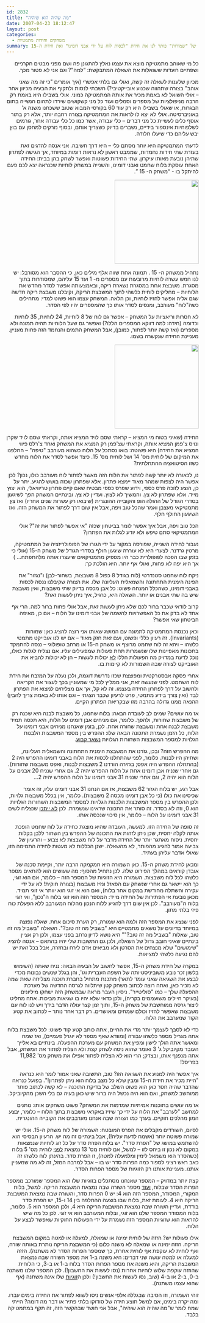 ```yaml
---
id: 2832
title: "מה שהיה הוא שיהיה"
date: 2007-04-23 18:12:47
layout: post
categories: 
  - משחקים וחידות מתמטיות
summary: הפוסט הראשון בבלוג! על האופן שבו המושג המתמטי של "שמורות" פותר לנו את חידת "לכסות לוח על ידי אבני דומינו" ואת חידת ה-15
---
```

<p class="MsoNormal" dir="rtl"><span>כל מי שאוהב מתמטיקה מוצא את עצמו נאלץ להתגונן פה ושם מפני מבטים חקרניים ושפתיים רועדות ששואלות את השאלה המתבקשת: “למה"? וגם אני לא פטור מכך.</span></p>
<p class="MsoNormal" dir="rtl"><span> </span></p>
<p class="MsoNormal" dir="rtl"><span>מכיוון שלענות לשאלה זה קשה, ואולי גם בלתי אפשרי (איך אומרים "כי זה מה שאני אוהב" בצורה שתהווה שכנוע אובייקטיבי?) חשבתי לנסות ולתקוף את הבעיה מכיוון אחר – אולי השואל לא באמת מכיר את אותה המתמטיקה כמוני. אולי בשבילו היא באמת רק הרבה מניפולציות של מספרים וסמלים ועוד כל מני קשקו</span><span>שי</span><span>ם </span><span>שי</span><span>רדו לתהום הנ</span><span>שי</span><span>יה בתום הבגרות, או שאולי בשבילו היא רק עוד </span><span dir="ltr"> </span><span dir="ltr"><span dir="ltr"> </span>60</span><span dir="rtl"> </span><span><span dir="rtl"> </span> בקורסי המבוא שטוב ששכחנו משנה א' באוניברסיטה. אולי לא יצא לו לראות את המתמטיקה בצורה רחבה יותר, אלא רק בתור אוסף כלים לע</span><span>שי</span><span>ית כל מני דברים – כלי עבודה, אשר כמו כל כלי עבודה אחר, גורמים לשלפוחיות אינספור בידיים, נשברים בדיוק כשצריך אותם, ובסוף נזרקים למחסן עם בוץ יבש עליהם כדי </span><span>שי</span><span>עלו חלודה.</span></p>
<p class="MsoNormal" dir="rtl"><span> </span></p>
<p class="MsoNormal" dir="rtl"><span>לדעתי המתמטיקה היא יותר מסתם כלי – היא דרך ח</span><span>שי</span><span>בה. אני אנסה להדגים זאת בעזרת שתי חידות נחמדות, שממבט ראשון לא נראות דומות במיוחד, אך הגישה לפתרון שתיהן נובעת מאותו עיקרון. שתי החידות פשוטות ואפשר לשחק בהן בבית: החידה האחת עוסקת בלוח שחמט ואבני דומינו, והשנייה במשחק לוחיות שכנראה יצא לכם פעם להיתקל בו - “משחק ה-</span><span dir="ltr"> </span><span dir="ltr"><span dir="ltr"> </span>15</span><span dir="rtl"> </span><span><span dir="rtl"> </span>”.</span></p>
<p class="MsoNormal" dir="rtl"><a href="{{site.baseurl}}{{site.post_images}}/2007/04/220px-15-puzzle.svg_.png"><img class="alignnone size-full wp-image-1168" title="220px-15-puzzle.svg" src="{{site.baseurl}}{{site.post_images}}/2007/04/220px-15-puzzle.svg_.png" alt="" width="220" height="220" /></a></p>
<p class="MsoNormal" dir="rtl"><span>נתחיל ממשחק ה-</span><span dir="ltr"> </span><span dir="ltr"><span dir="ltr"> </span>15</span><span dir="rtl"> </span><span><span dir="rtl"> </span>. תמונה אחת שווה אלף מילים כאן, כי ההסבר הוא מסורבל: יש לנו חמש עשרה לוחיות מרובעות עם מספרים מ-</span><span dir="ltr"> </span><span dir="ltr"><span dir="ltr"> </span>1</span><span dir="rtl"> </span><span><span dir="rtl"> </span> ועד </span><span dir="ltr"> </span><span dir="ltr"><span dir="ltr"> </span>15</span><span dir="rtl"> </span><span><span dir="rtl"> </span> עליהם, שמסודרות בתוך מסגרת. משבצת אחת במסגרת נשארת ריקה, ובאמצעותה אפשר לסדר מחדש את הלוחיות – מחליקים לוחית כלשהי לתוך המשבצת הריקה, וקיבלנו משבצת ריקה חדשה שגם אליה אפשר להזיז לוחיות, וכן הלאה. המשחק עצמו הוא פשוט למדי: מתחילים כשה"לוח" מעורבב, ומנסים לסדר אותו כך שהמספרים יהיו לפי הסדר.</span></p>
<p class="MsoNormal" dir="rtl"><span> </span></p>
<p class="MsoNormal" dir="rtl"><span>לא חסרות וריאציות על המשחק – אפשר גם לוח של </span><span dir="ltr"> </span><span dir="ltr"><span dir="ltr"> </span>8</span><span dir="rtl"> </span><span><span dir="rtl"> </span> לוחיות, </span><span dir="ltr">24</span><span> לוחיות, </span><span dir="ltr">35</span><span> לוחיות וכדומה (חידה: למה דווקא המספרים הללו?) ואפשר גם שעל הלוחיות תהיה תמונה ולא מספרים (ואז קשה יותר לפתור, כמובן), אבל המשחק התמים והנחמד הזה פחות מעניין. מעניינת החידה שנקשרה בשמו.</span></p>
<p class="MsoNormal" dir="rtl"><a href="{{site.baseurl}}{{site.post_images}}/2007/04/220px-15-puzzle-loyd.svg_.png"><img class="alignnone size-full wp-image-1169" title="220px-15-puzzle-loyd.svg" src="{{site.baseurl}}{{site.post_images}}/2007/04/220px-15-puzzle-loyd.svg_.png" alt="" width="220" height="220" /></a></p>
<p class="MsoNormal" dir="rtl"><span>החידה (שאיני בטוח מי המציא – קראתי שסם לויד המציא אותה, וקראתי שסם לויד שקרן ונויס צ'פמן המציא אותה, וקראתי שצ'פמן רק המציא את המשחק ואחד צ'רלס פיווי המציא את החידה) היא פשוטה: בואו נסתכל על הלוח כשהוא מעורבב "טיפה" – החלפנו את המיקום של לוחית מס' </span><span dir="ltr">14</span><span> ושל לוחית מס' </span><span dir="ltr">15</span><span>. כיצד אפשר לסדר את הלוח מחדש כשזו הסיטואציה ההתחלתית?</span></p>
<p class="MsoNormal" dir="rtl"><span> </span></p>
<p class="MsoNormal" dir="rtl"><span>נו, לכ</span><span>אור</span><span>ה לא יותר קשה לפתור את הלוח הזה מאשר לפתור לוח מעורבב כולו, נכון? לכן אפשר היה לצפות שמהר מאוד יימצא פתרון. אלא שפתרון שכזה בושש להגיע. יתר על כן, הוצע לזוכה פרס כספי, וידוע שפרס כספי מבטיח שאם קיים פתרון טריוויאלי, הוא יצוץ מייד. אלא שפתרון לא צץ. והמ</span><span>שי</span><span>ך לא לצוץ. ועדיין לא צץ. ובינתיים המשחק הפך ל</span><span>שי</span><span>געון בסדרי הגודל של ההולה הופ והקובייה ההונגרית (</span><span>שי</span><span>בואו רק עשרות שנים אחריו) ואז צץ מתמטיקאי מעצבן ואמר שהכל טוב ויפה, אבל אין שום דרך לפתור את המשחק הזה. ואז ה</span><span>שי</span><span>געון החולף חלף.</span></p>
<p class="MsoNormal" dir="rtl"><span> </span></p>
<p class="MsoNormal" dir="rtl"><span>הכל טוב ויפה, אבל איך אפשר לומר בביטחון שכזה "אי אפשר לפתור את זה"? אולי המתמטיקאי סתם טיפש ולא יודע לגלות את הפתרון? </span></p>
<p class="MsoNormal" dir="rtl"><span> </span></p>
<p class="MsoNormal" dir="rtl"><span>נעבור לחידה השנייה, שפורסה במקור על ידי הגורו של הפופולריזציה של המתמטיקה, מרטין גרדנר. לצערי היא לא עוררה </span><span>שי</span><span>געון חולף בסדרי הגודל של משחק ה-</span><span dir="ltr">15</span><span> (אולי כי בזמן שבו הפכה לפופולרית כבר היו מספיק מתמטיקאים </span><span>שי</span><span>עצרו אותה מלהתפתח... ) אך היא יפה לא פחות, ואולי אף יותר. היא הולכת כך:</span></p>
<p class="MsoNormal" dir="rtl"><span> </span></p>
<p class="MsoNormal" dir="rtl"><span>ניקח לוח שחמט סטנדרטי (לוח בגודל </span><span dir="ltr">8</span><span> כפול </span><span dir="ltr">8</span><span> משבצות, בשחור-לבן) ו"נגזור" את הפינה הימנית התחתונה והשמאלית העליונה שלו. את הצורה שקיבלנו ננסה לכסות באבני דומינו, כשהכלל המנחה פשוט: כל אבן מכסה בדיוק שתי משבצות, ואין משבצת </span><span>שי</span><span>ש בה שתי אבנים או יותר. השאלה היא, כרגיל, איך ניתן לעשות זאת?</span></p>
<p class="MsoNormal" dir="rtl"><span> </span></p>
<p class="MsoNormal" dir="rtl"><span>קרוב לודאי שכבר ברור לכם שלא ניתן לעשות זאת, אבל אולי פחות ברור למה. הרי אף אחד לא בדק את כל האפשרויות להשמה של אבני דומינו על הלוח – אם כן, מאיפה הביטחון שאי אפשר?</span></p>
<p class="MsoNormal" dir="rtl"><span> </span></p>
<p class="MsoNormal" dir="rtl"><span>וכאן נכנסת המתמטיקה לתמונה עם המושג שאותו אני רוצה להציג כאן: שמורות (</span><span dir="ltr">Invariants</span><span>). זה רעיון כללי ופשוט, ועם זאת חזק מאוד – אם יש לנו אובייקט מתמטי כלשהו – ויהא זה לוח שחמט מרוצף או משחק ה-</span><span dir="ltr">15</span><span> </span><span>או מרחב טופולוגי – ננסה להתמקד בתכונות מאפיינות שלו שנשמרות תחת פעולות שמפעילים עליו. אם נצליח לגלות כאלו, נוכל לדעת במדויק מה הפעולות הללו <span style="text-decoration: underline;">לא</span> יכולות לעשות – הן לא יכולות להביא את האובייקט לצורה שבה השמורות לא קיימות בו.</span></p>
<p class="MsoNormal" dir="rtl"><span> </span></p>
<p class="MsoNormal" dir="rtl"><span>אחרי פסקה אבסטרקטית ומפוצצת שכזו נדרשת דוגמה, ולכן נעלה על המזבח את חידת לוח השחמט. לפני שנעשה זאת, אני ממליץ לכל מי שמעוניין בכך לעצור את הקריאה ולחשוב על דרך לפתרון החידה בעצמו. זה לא קל, אך אם מצליחים למצוא את הפתרון לבד (ואין צורך בידע מתמטי, פרט לרעיון שכבר הצגתי – וגם אותו לא באמת צריך להבין) ההנאה ממנו גדולה בהרבה מזו שבקריאת הפתרון הקיים.</span></p>
<p class="MsoNormal" dir="rtl"><span> </span></p>
<p class="MsoNormal" dir="rtl"><span>אז מה עו</span><span>שי</span><span>ם? שמים לב לעובדה הבאה: בלוח שחמט, כל משבצת לבנה היא שכנה רק של משבצות שחורות, ולהפך. כלומר, אם מניחים אבן דומינו על הלוח, היא תכסה תמיד משבצת לבנה אחת ומשבצת שחורה אחת. לכן, בזמן שאנחנו מניחים אבני דומינו על הלוח, כל הזמן נשמרת התכונה הבאה שלו: ההפרש בין מספר המשבצות הלבנות הגלויות למספר המשבצות השחורות הגלויות <span style="text-decoration: underline;">נשאר קבוע</span>.</span></p>
<p class="MsoNormal" dir="rtl"><span> </span></p>
<p class="MsoNormal" dir="rtl"><span>מה ההפרש הזה? ובכן, גזרנו את המשבצת הימנית התחתונה והשמאלית העליונה, ושתיהן היו לבנות. כלומר, לפני שהתחלנו לכסות את הלוח באבני דומינו ההפרש היה </span><span dir="ltr">2</span><span> (בהתחלה ההפרש היה אפס; בגזירה הורדנו </span><span dir="ltr">2</span><span> משבצות לבנות, ואפס משבצות שחורות). גם אחרי שנניח אבן דומינו אחת על הלוח ההפרש יהיה </span><span dir="ltr">2</span><span>. גם אחרי שנניח </span><span dir="ltr">20</span><span> אבנים על הלוח הוא יהיה </span><span dir="ltr">2</span><span>, וגם אחרי שנניח </span><span dir="ltr">31</span><span> אבני דומינו על הלוח ההפרש יהיה </span><span dir="ltr">2</span><span>...</span></p>
<p class="MsoNormal" dir="rtl"><span> </span></p>
<p class="MsoNormal" dir="rtl"><span>אבל רגע, יש בלוח הגזור </span><span dir="ltr">62</span><span> משבצות, אז אם הנחנו </span><span dir="ltr">31</span><span> אבני דומינו עליו, זה אומר שכיסינו את כולו (כי כל אבן דומינו מכסה </span><span dir="ltr">2</span><span> משבצות). כלומר, אין בכלל משבצות גלויות, ולכן ההפרש בין מספר המשבצות הלבנות הגלויות למספר המשבצות השחורות הגלויות הוא </span><span dir="ltr">0</span><span>, וזה לא בסדר. זה סותר את התכונה שראינו שנשמרת. לכן <span style="text-decoration: underline;">לא ייתכן</span> שנצליח ל</span><span>שי</span><span>ם </span><span dir="ltr">31</span><span> אבני דומינו על הלוח – כלומר, אין סיכוי שנכסה אותו.</span></p>
<p class="MsoNormal" dir="rtl"><span> </span></p>
<p class="MsoNormal" dir="rtl"><span>זה סופה של החידה הזו. למעשה, העובדה שהיא מוצגת כחידה על לוח שחמט הופכת אותה לקלה יחסית, שכן ניתן לזהות את התכונה של ההפרש בין השחור ללבן בקלות יחסית. ניסוח מאתגר יותר של החידה מדבר על לוח משבצות לא צבוע – והרעיון של צביעה אמור להגיע מהפותר, לא מהשאלה. ישנן הכללות לא מעטות לחידה התמימה הזו, שאולי אדבר עליהן בעתיד.</span></p>
<p class="MsoNormal" dir="rtl"><span> </span></p>
<p class="MsoNormal" dir="rtl"><span>ומכאן לחידת משחק ה-15. כאן השמורה היא חמקמקה הרבה יותר, וקיימת סכנה של אובדן קוראים במהלך הפירוט שלה. לכן נתחיל מהסוף: מה שעו</span><span>שי</span><span>ם הוא להתאים מספר כלשהו לכל לוח משבצות. השמורה היא הזוגיות של המספר הזה – כלומר, אם הוא זוגי, כך הוא יישאר גם אחרי שנשחק עם הפאזל ונזיז משבצות (בצורה חוקית! לא על ידי עקירה והשתלה מחודשת במקום אחר בלוח), ואם הוא אי זוגי הוא יוותר אי זוגי תמיד. מכאן נובעת אי הפתירות של החידה מייד: המספר הזה הוא זוגי בלוח ה"נכון", ואי זוגי בלוח ה"מעורבב". לכן אין שום דרך להגיע ללוח הנכון מהלוח המעורבב ללא הפעלת כוח פיזי בלתי מתון.</span></p>
<p class="MsoNormal" dir="rtl"><span> </span></p>
<p class="MsoNormal" dir="rtl"><span>לפני שנציג את המספר הזה ולמה הוא שמורה, רק הערת סיכום אחת. שאלה נפוצה במיוחד בדיונים על נושאים מתמטיים היא "בשביל מה זה טוב?". השאלה "בשביל מה זה טוב, שאלות "בשביל מה זה טוב?"" היא נושא לדיון נרחב בפני עצמו, ולכן רק אציין בינתיים שאיני חובב גדול של השאלה, ולכן גם התשובות שלי יהיו בהתאם – אנסה להציג "</span><span>שי</span><span>מו</span><span>שי</span><span>ם" שלא מנצחים את הסרטן ולא מביאים אדם לירח ובחזרה, אבל בכל זאת יש להם נגיעה כלשהי למציאות.</span></p>
<p class="MsoNormal" dir="rtl"><span> </span></p>
<p class="MsoNormal" dir="rtl"><span>במקרה של חידת משחק ה-15, אפשר לחשוב על הבעיה הבאה: נניח שאתה (ה</span><span>שי</span><span>מוש בלשון זכר נובע משוביניסטיותה של השפה העברית וגו', והן בגלל שנ</span><span>שי</span><span>ם נבונות מכדי לבצע את השגיאה שאני עומד לתאר) מתכנת מתחיל בחברת תוכנה מצליחה שאת שמה לא נזכיר כאן, ואתה רוצה לכתוב משחק קטן </span><span>שי</span><span>תלווה לגרסה החדשה של מערכת ההפעלה שלך – כמו "סוליטייר". ניסיון העבר מראה שבמשחק הזה ישחקו מיליונים (בעיקר חיילים משועממים בקריה), ולכן כדאי שלא יהיו בו שגיאות מביכות. אתה מחליט ליצור גרסה ממוחשבת של משחק ה-15, ותוך זמן קצר עולה הדבר בידך ויש לנו לוח עם משבצות שאפשר להזיז וכולם שמחים ומאושרים. רק דבר אחד נותר – לכתוב את קטע הקוד שמערבב את הלוח.</span></p>
<p class="MsoNormal" dir="rtl"><span> </span></p>
<p class="MsoNormal" dir="rtl"><span>כדי לא לסבך לעצמך יותר מדי את החיים, אתה כותב קטע קוד פשוט: לכל משבצת בלוח אתה מגריל מספר כלשהו עבורה (ומוודא שאף מספר לא יוגרל פעמיים), ואז שמח ומאושר אתה הולך לישון ומפיץ את המשחק עם מערכת ההפעלה. בינתיים בא אלייך העובד מקיוביקל ג' 3 ואומר שהוא ניסה לשחק קצת ולא הצליח לפתור את המשחק, אבל אתה מנפנף אותו, ובצדק; הרי הוא לא הצליח לפתור אפילו את משחק מס' 11,982 בפריסל!</span></p>
<p class="MsoNormal" dir="rtl"><span> </span></p>
<p class="MsoNormal" dir="rtl"><span>איך אפשר היה למנוע את השגיאה הזו? טוב, התשובה שאני אמור לומר היא כנראה "היית מכיר את חידת ה-15 ומבין שלא כל מצב בלוח הוא ניתן לפתרון!". בפועל כנראה שהדבר שהיה חסר כאן הוא פשוט </span><span>השלב של בדיקת התוכנה – לא קשה לכתוב פותר ממוחשב למשחק, ואם הוא היה נכשל היה ברור </span><span>שי</span><span>ש כאן בעיה גם בלי השכן מהקיוביקל.</span></p>
<p class="MsoNormal" dir="rtl"><span> </span></p>
<p class="MsoNormal" dir="rtl"><span>אז מה עו</span><span>שי</span><span>ם בתוכנות אמיתיות שמדמות את המשחק? פשוט משחקים אותו: נותנים למחשב "לערבב" את הלוח על ידי כך </span><span>שי</span><span>זיז באקראי משבצות בתוך הלוח – כלומר, יבצע המון מהלכים חוקיים. בערך כמו הצורה שבה אנחנו מערבבים את הקובייה ההונגרית.</span></p>
<p class="MsoNormal" dir="rtl"><span> </span></p>
<p class="MsoNormal" dir="rtl"><span>לסיום, השורדים מקבלים את הפרס המובטח: השמורה של לוח משחק ה-15. אולי יש שמורה פשוטה יותר (אשמח לדעת עליה!), אבל בינתיים זה מה יש. הרעיון הבסיסי הוא להשתמש במושג של "הפרת סדר". יש בלוח הפרת סדר על כל זוג לוחיות שנמצאות במקום לא נכון זו ביחס לזו – למשל, אם לוחית מס' 13 נמצאת <span style="text-decoration: underline;">לפני</span> לוחית מס' 5 בלוח (כשהסדר הוא משמאל לימין ומלמעלה למטה), זו הפרת סדר. בהינתן לוח כלשהו זה כאב ראש רציני לספור כמה הפרות סדר יש בו – אבל למרבה המזל, זה לא מה שמעניין אותנו. מעניינת אותנו רק הזוגיות של מספר הפרות הסדר.</span></p>
<p class="MsoNormal" dir="rtl"><span> </span></p>
<p class="MsoNormal" dir="rtl"><span>קצת יותר במדויק – המספר שאנחנו מסתכלים בזוגיות שלו הוא המספר שמורכב ממספר הפרות הסדר שבלוח, <span style="text-decoration: underline;">ועוד</span> מספר השורה שבה נמצאת המשבצת הריקה. למשל, בלוח המקורי, המסודר, המספר הזה הוא 4: יש 0 הפרות סדר, והשורה שבה נמצאת המשבצת הריקה היא 4. לעומת זאת, בלוח שבו בוצעה ההחלפה בין 14 ו-15, יש הפרת סדר בודדת, ועדיין השורה שבה נמצאת המשבצת הריקה היא 4, ולכן המספר הוא 5. כלומר, בלוח המסודר המספר שלנו הוא זוגי, ובלוח המעורבב הוא אי זוגי. לכן כל מה </span><span>שי</span><span>ש להראות הוא שזוגיות המספר הזה נשמרת על ידי הפעולות החוקיות שאפשר לבצע על הלוח.</span></p>
<p class="MsoNormal" dir="rtl"><span> </span></p>
<p class="MsoNormal" dir="rtl"><span>אילו פעולות יש? הזזה של לוחית ימינה או שמאלה, למעלה או למטה במקום המשבצת הריקה. הזזה ימינה או שמאלה לא משנה כלום (כי המשבצת הריקה נותרת באותה שורה, ואף לוחית לא עוקפת אף לוחית אחרת, כך שמספר הפרות הסדר לא משתנה). הזזה למעלה או למטה עושה שני דברים: היא משנה ב-1 את מספר השורה שבה נמצאת המשבצת הריקה, והיא משנה את מספר הפרות הסדר בלוח ב-1 או ב-3, כי הלוחית שהוזזה עוקפת שלוש לוחיות אחרות (נסו לעשות את החשבון!). לכן המספר שלנו משתנה ב-0, ב-2 או ב-4 (שוב, נסו לעשות את החשבון!) ולכן ה<span style="text-decoration: underline;">זוגיות</span> שלו אינה משתנה (אף שהוא עצמו משתנה).</span></p>
<p class="MsoNormal" dir="rtl"><span> </span></p>
<p class="MsoNormal" dir="rtl"><span>זוהי השמורה, וזו הסיבה שבגללה אלפי אנ</span><span>שי</span><span>ם ניסו לשווא לפתור את החידה בימים עברו. ומה יקרה בימינו, אם למשל תוצע חידה של סודוקו בלתי פתיר או דבר מה דומה? הייתי שמח לומר ש"מה </span><span>ש</span><span>היה הוא </span><span>שי</span><span>היה", אבל אני חושד שבהקשר הזה, זה תקף במתמטיקה בלבד.</span></p>
